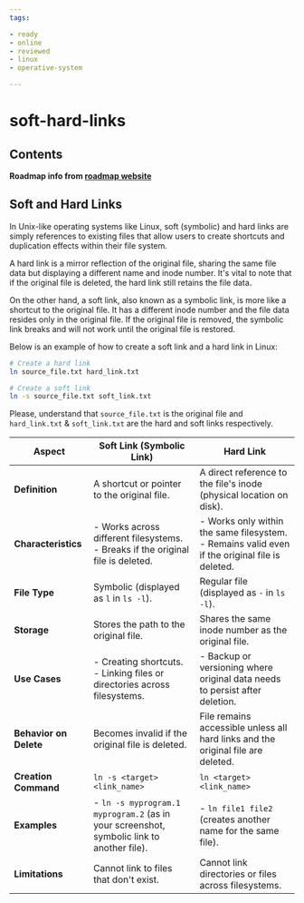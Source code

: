 ```yaml
---
tags:

- ready
- online
- reviewed
- linux
- operative-system

---
```


# soft-hard-links

## Contents

__Roadmap info from [roadmap website](https://roadmap.sh/linux/working-with-files/soft-hard-links)__

## Soft and Hard Links

In Unix-like operating systems like Linux, soft (symbolic) and hard links are simply references to existing files that allow users to create shortcuts and duplication effects within their file system.

A hard link is a mirror reflection of the original file, sharing the same file data but displaying a different name and inode number. It's vital to note that if the original file is deleted, the hard link still retains the file data.

On the other hand, a soft link, also known as a symbolic link, is more like a shortcut to the original file. It has a different inode number and the file data resides only in the original file. If the original file is removed, the symbolic link breaks and will not work until the original file is restored.

Below is an example of how to create a soft link and a hard link in Linux:

```bash
# Create a hard link
ln source_file.txt hard_link.txt

# Create a soft link
ln -s source_file.txt soft_link.txt
```

Please, understand that `source_file.txt` is the original file and `hard_link.txt` & `soft_link.txt` are the hard and soft links respectively.


| **Aspect**             | **Soft Link (Symbolic Link)**                                                             | **Hard Link**                                                                                       |
| ---------------------- | ----------------------------------------------------------------------------------------- | --------------------------------------------------------------------------------------------------- |
| **Definition**         | A shortcut or pointer to the original file.                                               | A direct reference to the file's inode (physical location on disk).                                 |
| **Characteristics**    | - Works across different filesystems. <br> - Breaks if the original file is deleted.      | - Works only within the same filesystem. <br> - Remains valid even if the original file is deleted. |
| **File Type**          | Symbolic (displayed as `l` in `ls -l`).                                                   | Regular file (displayed as `-` in `ls -l`).                                                         |
| **Storage**            | Stores the path to the original file.                                                     | Shares the same inode number as the original file.                                                  |
| **Use Cases**          | - Creating shortcuts. <br> - Linking files or directories across filesystems.             | - Backup or versioning where original data needs to persist after deletion.                         |
| **Behavior on Delete** | Becomes invalid if the original file is deleted.                                          | File remains accessible unless all hard links and the original file are deleted.                    |
| **Creation Command**   | `ln -s <target> <link_name>`                                                              | `ln <target> <link_name>`                                                                           |
| **Examples**           | - `ln -s myprogram.1 myprogram.2` (as in your screenshot, symbolic link to another file). | - `ln file1 file2` (creates another name for the same file).                                        |
| **Limitations**        | Cannot link to files that don't exist.                                                    | Cannot link directories or files across filesystems.                                                |
